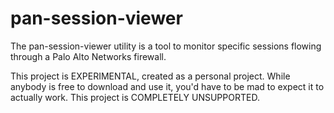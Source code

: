 # pan-session-viewer

The pan-session-viewer utility is a tool to monitor specific sessions flowing through a Palo Alto Networks firewall.

This project is EXPERIMENTAL, created as a personal project.  While anybody is free to download and use it, you'd have to be mad to expect it to actually work.  This project is COMPLETELY UNSUPPORTED.
